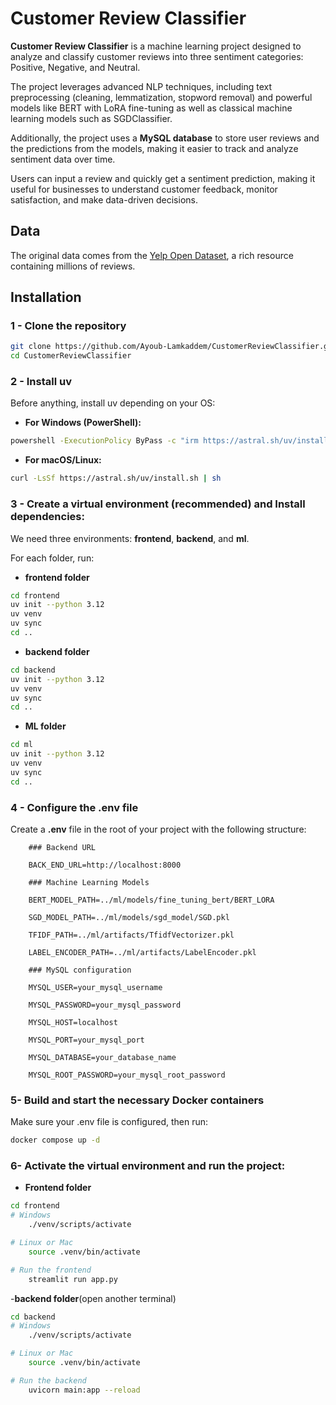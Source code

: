 # Customer Review Classifier

**Customer Review Classifier** is a machine learning project designed to analyze and classify customer reviews into three sentiment categories: Positive, Negative, and Neutral.

The project leverages advanced NLP techniques, including text preprocessing (cleaning, lemmatization, stopword removal) and powerful models like BERT with LoRA fine-tuning as well as classical machine learning models such as SGDClassifier.

Additionally, the project uses a **MySQL database** to store user reviews and the predictions from the models, making it easier to track and analyze sentiment data over time.

Users can input a review and quickly get a sentiment prediction, making it useful for businesses to understand customer feedback, monitor satisfaction, and make data-driven decisions.

## Data

The original data comes from the [Yelp Open Dataset](https://www.kaggle.com/datasets/yelp-dataset/yelp-dataset), a rich resource containing millions of reviews.

## Installation

### 1 - Clone the repository
```bash
git clone https://github.com/Ayoub-Lamkaddem/CustomerReviewClassifier.git
cd CustomerReviewClassifier
```

### 2 - Install **uv**
Before anything, install uv depending on your OS:

- **For Windows (PowerShell):**
```bash
powershell -ExecutionPolicy ByPass -c "irm https://astral.sh/uv/install.ps1 | iex"
```
- **For macOS/Linux:**
```bash
curl -LsSf https://astral.sh/uv/install.sh | sh
```
### 3 - Create a virtual environment (recommended) and Install dependencies:
We need three environments: **frontend**, **backend**, and **ml**.

For each folder, run:
- **frontend folder**
```bash
cd frontend
uv init --python 3.12
uv venv
uv sync
cd ..
```
- **backend folder**
```bash
cd backend
uv init --python 3.12
uv venv
uv sync
cd ..
```
- **ML folder**
```bash
cd ml
uv init --python 3.12
uv venv
uv sync
cd ..
```
### 4 - Configure the .env file
Create a **.env** file in the root of your project with the following structure:

```.env
    ### Backend URL

    BACK_END_URL=http://localhost:8000

    ### Machine Learning Models

    BERT_MODEL_PATH=../ml/models/fine_tuning_bert/BERT_LORA

    SGD_MODEL_PATH=../ml/models/sgd_model/SGD.pkl

    TFIDF_PATH=../ml/artifacts/TfidfVectorizer.pkl

    LABEL_ENCODER_PATH=../ml/artifacts/LabelEncoder.pkl

    ### MySQL configuration

    MYSQL_USER=your_mysql_username

    MYSQL_PASSWORD=your_mysql_password

    MYSQL_HOST=localhost

    MYSQL_PORT=your_mysql_port

    MYSQL_DATABASE=your_database_name

    MYSQL_ROOT_PASSWORD=your_mysql_root_password
```

### 5- Build and start the necessary Docker containers
Make sure your .env file is configured, then run:
```bash
docker compose up -d
```

### 6- Activate the virtual environment and run the project:
- **Frontend folder**
```bash
cd frontend
# Windows
    ./venv/scripts/activate

# Linux or Mac
    source .venv/bin/activate

# Run the frontend
    streamlit run app.py
```

-**backend folder**(open another terminal)
```bash
cd backend
# Windows
    ./venv/scripts/activate

# Linux or Mac
    source .venv/bin/activate

# Run the backend
    uvicorn main:app --reload
```




